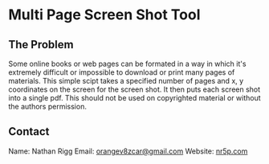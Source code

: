 # Multi Page Screen Shot Tool

## The Problem
Some online books or web pages can be formated in a way in which it's extremely difficult or impossible to download or print many pages of materials. This simple scipt takes a specified number of pages and x, y coordinates on the screen for the screen shot. It then puts each screen shot into a single pdf. This should not be used on copyrighted material or without the authors permission. 

## Contact
Name: Nathan Rigg
Email: [orangev8zcar@gmail.com](orangev8zcar@gmail.com)
Website: [nr5p.com](nr5p.com)
